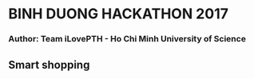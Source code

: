 # BINH DUONG HACKATHON 2017

### Author: Team iLovePTH - Ho Chi Minh University of Science

## Smart shopping